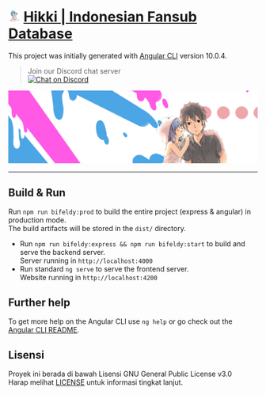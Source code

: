 # <img src="src/assets/img/favicon.png" width="24px" /> [Hikki | Indonesian Fansub Database](https://hikki.bifeldy.id)

This project was initially generated with [Angular CLI](https://github.com/angular/angular-cli) version 10.0.4.

> Join our Discord chat server <br />
[![Chat on Discord](https://discordapp.com/api/guilds/342220398022098944/widget.png "Chat on Discord")](https://discord.gg/xGWdExk)

![](src/assets/img/fansub-banner.png)

----

## Build & Run

Run `npm run bifeldy:prod` to build the entire project (express & angular) in production mode. <br /> The build artifacts will be stored in the `dist/` directory.
* Run `npm run bifeldy:express && npm run bifeldy:start` to build and serve the backend server. <br /> Server running in `http://localhost:4000`
* Run standard `ng serve` to serve the frontend server. <br /> Website running in `http://localhost:4200`

## Further help

To get more help on the Angular CLI use `ng help` or go check out the [Angular CLI README](https://github.com/angular/angular-cli/blob/master/README.md).

## Lisensi

Proyek ini berada di bawah Lisensi GNU General Public License v3.0 <br />
Harap melihat [LICENSE](LICENSE) untuk informasi tingkat lanjut.

